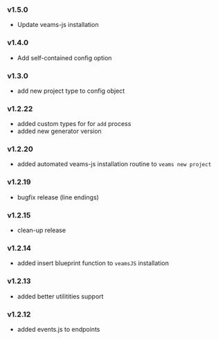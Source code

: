 ### v1.5.0
- Update veams-js installation

### v1.4.0
- Add self-contained config option

### v1.3.0
- add new project type to config object

### v1.2.22
- added custom types for for `add` process
- added new generator version

### v1.2.20
- added automated veams-js installation routine to `veams new project`

### v1.2.19
- bugfix release (line endings)

### v1.2.15
- clean-up release

### v1.2.14
- added insert blueprint function to `veamsJS` installation

### v1.2.13
- added better utilitities support

### v1.2.12
- added events.js to endpoints